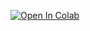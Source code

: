 [![Open In Colab](https://colab.research.google.com/assets/colab-badge.svg)](https://colab.research.google.com/github/davidbetancur8/Biomedica/)
